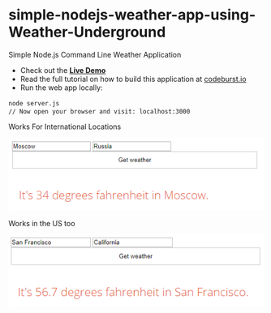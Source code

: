 # simple-nodejs-weather-app-using-Weather-Underground
Simple Node.js Command Line Weather Application

* Check out the **[Live Demo](https://simple-nodejs-weather-app-irhhpddsku.now.sh/)**
* Read the full tutorial on how to build this application at [codeburst.io](https://codeburst.io)
* Run the web app locally:
```
node server.js
// Now open your browser and visit: localhost:3000
```
Works For International Locations

![alt text](https://github.com/inventingthing/simple-nodejs-weather-app/blob/master/Capture.PNG)

Works in the US too

![alt text](https://github.com/inventingthing/simple-nodejs-weather-app/blob/master/Capture2.PNG)
